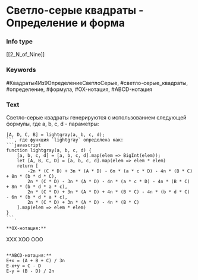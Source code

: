 # Светло-серые квадраты - Определение и форма
### Info type
[[2_N_of_Nine]]
### Keywords
#Квадраты4Из9ОпределениеСветлоСерые, #светло-серые_квадраты, #определение, #формула, #OX-нотация, #ABCD-нотация
### Text
Светло-серые квадраты генерируются с использованием следующей формулы, где a, b, c, d - параметры:
```
[A, D, C, B] = lightgray(a, b, c, d);
```, где функция `lightgray` определена как:
```javascript
function lightgray(a, b, c, d) {
    [a, b, c, d] = [a, b, c, d].map(elem => BigInt(elem));
    let [A, B, C, D] = [a, b, c, d].map(elem => elem * elem)
    return [
        -2n * (C * D) + 3n * (A * D) - 6n * (a * c * D) - 4n * (B * C) + 8n * (b * d * C),
        2n * (C * D) - 3n * (A * D) - 4n * (a * c * D) - 4n * (B * C) + 8n * (b * d * a * c),
        2n * (C * D) + 3n * (A * D) + 4n * (B * C) - 4n * (b * d * C) - 6n * (b * d * a * c),
        2n * (C * D) + 3n * (A * D) - 4n * (B * C)
    ].map(elem => elem * elem)
}
```.

**OX-нотация:**
```
XXX
XOO
OOO
```

**ABCD-нотация:**
E+x = (A + B + C) / 3n
E-x+y = C - D
E-y = (B - D) / 2n